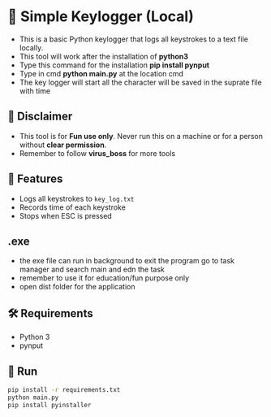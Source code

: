 # 🧩 Simple Keylogger (Local)

- This is a basic Python keylogger that logs all keystrokes to a text file locally.
- This tool will work after the installation of **python3**
- Type this command for the installation **pip install pynput**
- Type in cmd **python main.py** at the location cmd
- The key logger will start all the character will be saved in the suprate file with time 


## 🚨 Disclaimer
- This tool is for **Fun use only**. Never run this on a machine or for a person without **clear permission**.
- Remember to follow **virus_boss** for more tools 

## 🧪 Features
- Logs all keystrokes to `key_log.txt`
- Records time of each keystroke
- Stops when ESC is pressed

## **.exe** 
- the exe file can run in background to exit the program go to task manager and search main and edn the task
- remember to use it for education/fun purpose only
- open dist folder for the application 

## 🛠️ Requirements
- Python 3
- pynput

## 🚀 Run
```bash
pip install -r requirements.txt
python main.py
pip install pyinstaller




